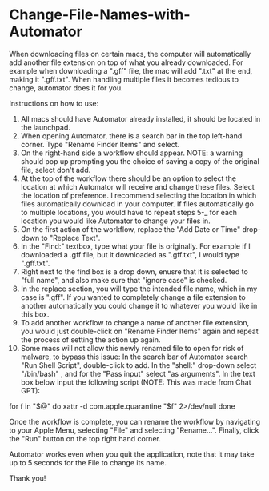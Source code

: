 # Change-File-Names-with-Automator
When downloading files on certain macs, the computer will automatically add another file extension on top of what you already downloaded. For example when downloading a ".gff" file, the mac will add ".txt" at the end, making it ".gff.txt". When handling multiple files it becomes tedious to change, automator does it for you.

Instructions on how to use:
1. All macs should have Automator already installed, it should be located in the launchpad.
2. When opening Automator, there is a search bar in the top left-hand corner. Type "Rename Finder Items" and select.
3. On the right-hand side a workflow should appear. NOTE: a warning should pop up prompting you the choice of saving a copy of the original file, select don't add. 
4. At the top of the workflow there should be an option to select the location at which Automator will receive and change these files. Select the location of preference. I recommend selecting the location in which files automatically download in your computer. If files automatically go to multiple locations, you would have to repeat steps 5-_ for each location you would like Automator to change your files in.
5. On the first action of the workflow, replace the "Add Date or Time" drop-down to "Replace Text".
6. In the "Find:" textbox, type what your file is originally. For example if I downloaded a .gff file, but it downloaded as ".gff.txt", I would type ".gff.txt".
7. Right next to the find box is a drop down, enusre that it is selected to "full name", and also make sure that "ignore case" is checked.
8. In the replace section, you will type the intended file name, which in my case is ".gff". If you wanted to completely change a file extension to another automatically you could change it to whatever you would like in this box.
9. To add another workflow to change a name of another file extension, you would just double-click on "Rename Finder Items" again and repeat the process of setting the action up again.
11. Some macs will not allow this newly renamed file to open for risk of malware, to bypass this issue: In the search bar of Automator search "Run Shell Script", double-click to add. In the "shell:" drop-down select "/bin/bash" , and for the "Pass input" select "as arguments". In the text box below input the following script (NOTE: This was made from Chat GPT):
    
for f in "$@"
do
    xattr -d com.apple.quarantine "$f" 2>/dev/null
done

Once the workflow is complete, you can rename the workflow by navigating to your Apple Menu, selecting "File" and selecting "Rename...".
Finally, click the "Run" button on the top right hand corner.

Automator works even when you quit the application, note that it may take up to 5 seconds for the File to change its name.

Thank you!
